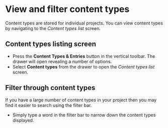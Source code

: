 # View and filter content types
Content types are stored for individual projects. You can view content types by navigating to the *Content types list* screen.

## Content types listing screen
- Press the **Content Types & Entries** button in the vertical toolbar. The drawer will open revealing a number of options.
- Select **Content types** from the drawer to open the *Content types list* screen.

## Filter through content types
If you have a large number of content types in your project then you may find it easier to search using the filter bar.

- Simply type a word in the filter bar to narrow down the content types displayed.

